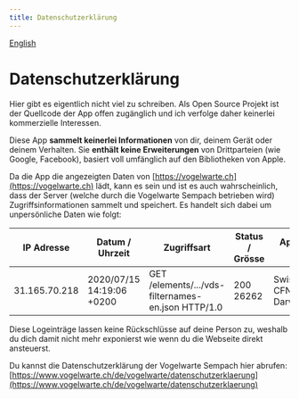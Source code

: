 ```yaml
---
title: Datenschutzerklärung
---
```

[English](../privacy.md)

# Datenschutzerklärung

Hier gibt es eigentlich nicht viel zu schreiben. Als Open Source Projekt ist der Quellcode der App offen zugänglich und ich verfolge daher keinerlei kommerzielle Interessen.

Diese App **sammelt keinerlei Informationen** von dir, deinem Gerät oder deinem Verhalten.
Sie **enthält keine Erweiterungen** von Drittparteien (wie Google, Facebook), basiert voll umfänglich auf den Bibliotheken von Apple.

Da die App die angezeigten Daten von [https://vogelwarte.ch](https://vogelwarte.ch) lädt, kann es sein und ist es auch wahrscheinlich, dass der Server (welche durch die Vogelwarte Sempach betrieben wird) Zugriffsinformationen sammelt und speichert. Es handelt sich dabei um unpersönliche Daten wie folgt:

| IP Adresse | Datum / Uhrzeit | Zugriffsart | Status / Grösse | App Name/OS Version |
| --- | --- | --- | --- | --- | 
| 31.165.70.218 | 2020/07/15 14:19:06 +0200 | GET /elements/.../vds-filternames-en.json HTTP/1.0 | 200 26262 | Swiss-Birds/11 CFNetwork/1126 Darwin/19.5.0 |

Diese Logeinträge lassen keine Rückschlüsse auf deine Person zu, weshalb du dich damit nicht mehr exponierst wie wenn du die Webseite direkt ansteuerst.

Du kannst die Datenschutzerklärung der Vogelwarte Sempach hier abrufen:[https://www.vogelwarte.ch/de/vogelwarte/datenschutzerklaerung](https://www.vogelwarte.ch/de/vogelwarte/datenschutzerklaerung)
